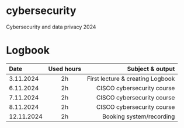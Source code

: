 # cybersecurity
Cybersecurity and data privacy 2024 

# Logbook

| Date | Used hours | Subject & output | 
| :---         |     :---:      |          ---: |
| 3.11.2024   | 2h     | First lecture & creating Logbook   |
| 6.11.2024   | 2h     | CISCO cybersecurity course   |
| 7.11.2024   | 2h     | CISCO cybersecurity course  |
| 8.11.2024   | 2h     | CISCO cybersecurity course  |
| 12.11.2024  | 2h     | Booking system/recording  |

